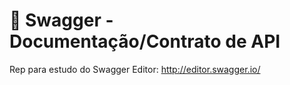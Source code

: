 # 📌 Swagger - Documentação/Contrato de API

Rep para estudo do Swagger
Editor: http://editor.swagger.io/
